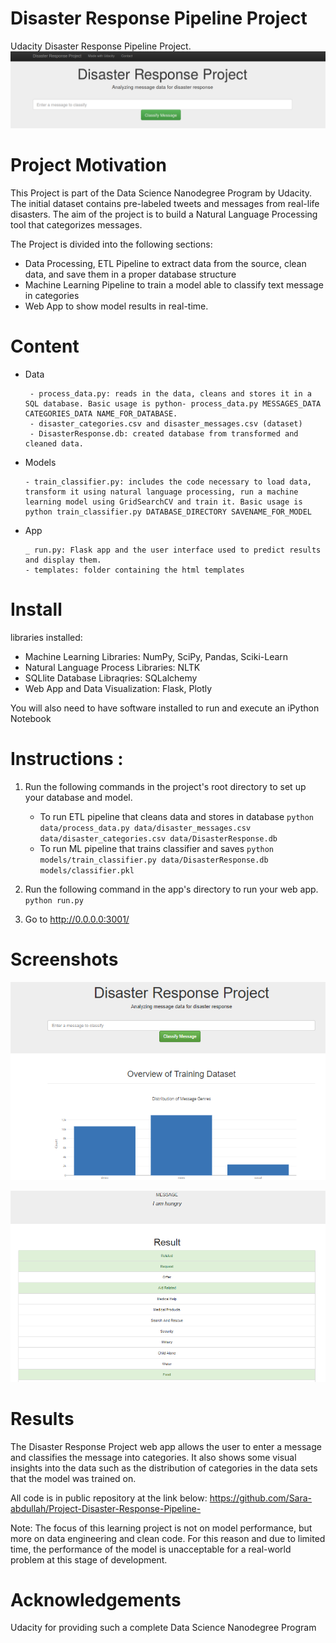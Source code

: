 # Disaster Response Pipeline Project
Udacity Disaster Response Pipeline Project.
![Screenshot](/screenshots/011.png)

# Project Motivation
This Project is part of the Data Science Nanodegree Program by Udacity. The initial dataset contains pre-labeled tweets and messages from real-life disasters. The aim of the project is to build a Natural Language Processing tool that categorizes messages.

The Project is divided into the following sections:

- Data Processing, ETL Pipeline to extract data from the source, clean data, and save them in a proper database structure
- Machine Learning Pipeline to train a model able to classify text message in categories
- Web App to show model results in real-time.

# Content
* Data

       - process_data.py: reads in the data, cleans and stores it in a SQL database. Basic usage is python- process_data.py MESSAGES_DATA CATEGORIES_DATA NAME_FOR_DATABASE.
       - disaster_categories.csv and disaster_messages.csv (dataset)
       - DisasterResponse.db: created database from transformed and cleaned data.

* Models

      - train_classifier.py: includes the code necessary to load data, transform it using natural language processing, run a machine learning model using GridSearchCV and train it. Basic usage is python train_classifier.py DATABASE_DIRECTORY SAVENAME_FOR_MODEL
      
* App

      _ run.py: Flask app and the user interface used to predict results and display them.
      - templates: folder containing the html templates

# Install
 libraries installed:
 
- Machine Learning Libraries: NumPy, SciPy, Pandas, Sciki-Learn
- Natural Language Process Libraries: NLTK
- SQLlite Database Libraqries: SQLalchemy
- Web App and Data Visualization: Flask, Plotly

You will also need to have software installed to run and execute an iPython Notebook

# Instructions : 

1. Run the following commands in the project's root directory to set up your database and model.

    - To run ETL pipeline that cleans data and stores in database
        `python data/process_data.py data/disaster_messages.csv data/disaster_categories.csv data/DisasterResponse.db`
    - To run ML pipeline that trains classifier and saves
        `python models/train_classifier.py data/DisasterResponse.db models/classifier.pkl`

2. Run the following command in the app's directory to run your web app.
    `python run.py`

3. Go to http://0.0.0.0:3001/

# Screenshots
![Screenshot](/screenshots/012.png)


![Screenshot](/screenshots/013.png)

# Results
The Disaster Response Project web app allows the user to enter a message and classifies the message into categories. It also shows some visual insights into the data such as the distribution of categories in the data sets that the model was trained on.

All code is in public repository at the link below:
https://github.com/Sara-abdullah/Project-Disaster-Response-Pipeline-

Note: The focus of this learning project is not on model performance, but more on data engineering and clean code. For this reason and due to limited time, the performance of the model is unacceptable for a real-world problem at this stage of development. 

# Acknowledgements
Udacity  for providing such a complete Data Science Nanodegree Program
